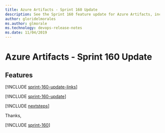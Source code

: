 ```yaml
---
title: Azure Artifacts - Sprint 160 Update
description: See the Sprint 160 feature update for Azure Artifacts, including next steps.
author: gloridelmorales
ms.author: glmorale
ms.technology: devops-release-notes
ms.date: 11/04/2019
---
```


# Azure Artifacts - Sprint 160 Update

## Features

[!INCLUDE [sprint-160-update-links](../includes/artifacts/sprint-160-update-links.md)]

[!INCLUDE [sprint-160-update](../includes/artifacts/sprint-160-update.md)]

[!INCLUDE [nextsteps](../includes/nextsteps.md)]

Thanks,

[!INCLUDE [sprint-160](../includes/signer/sprint-160.md)]
